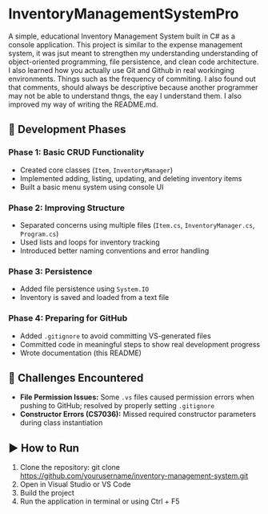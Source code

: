 # InventoryManagementSystemPro

A simple, educational Inventory Management System built in C# as a console application. This project is similar to the expense management system, it was jsut meant to strengthen my understanding understanding of object-oriented programming, file persistence, and clean code architecture. I also learned how you actually use Git and Github in real workinging environments. Things such as the frequency of commiting. I also found out that comments, should always be descriptive because another programmer may not be able to understand thngs, the eay I understand them. I also improved my way of writing the README.md. 

## 🚧 Development Phases

### Phase 1: Basic CRUD Functionality
- Created core classes (`Item`, `InventoryManager`)
- Implemented adding, listing, updating, and deleting inventory items
- Built a basic menu system using console UI

### Phase 2: Improving Structure
- Separated concerns using multiple files (`Item.cs`, `InventoryManager.cs`, `Program.cs`)
- Used lists and loops for inventory tracking
- Introduced better naming conventions and error handling

### Phase 3: Persistence
- Added file persistence using `System.IO`
- Inventory is saved and loaded from a text file

### Phase 4: Preparing for GitHub
- Added `.gitignore` to avoid committing VS-generated files
- Committed code in meaningful steps to show real development progress
- Wrote documentation (this README)

## 🧱 Challenges Encountered

- **File Permission Issues:** Some `.vs` files caused permission errors when pushing to GitHub; resolved by properly setting `.gitignore`
- **Constructor Errors (CS7036):** Missed required constructor parameters during class instantiation

## ▶️ How to Run

1. Clone the repository: git clone https://github.com/yourusername/inventory-management-system.git
2. Open in Visual Studio or VS Code
3. Build the project
4. Run the application in terminal or using Ctrl + F5

